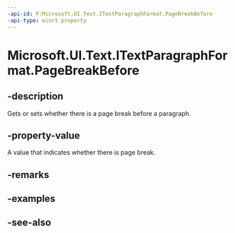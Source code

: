 ```yaml
---
-api-id: P:Microsoft.UI.Text.ITextParagraphFormat.PageBreakBefore
-api-type: winrt property
---
```


<!-- Property syntax
public Windows.UI.Text.FormatEffect PageBreakBefore { get;  set; }
-->

# Microsoft.UI.Text.ITextParagraphFormat.PageBreakBefore

## -description
Gets or sets whether there is a page break before a paragraph.

## -property-value
A value that indicates whether there is page break.

## -remarks

## -examples

## -see-also
